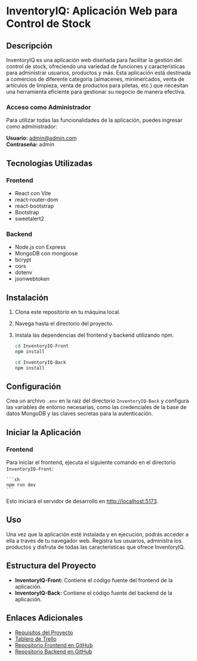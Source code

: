 # InventoryIQ: Aplicación Web para Control de Stock

## Descripción
InventoryIQ es una aplicación web diseñada para facilitar la gestión del control de stock, ofreciendo una variedad de funciones y características para administrar usuarios, productos y más. Esta aplicación está destinada a comercios de diferente categoría (almacenes, minimercados, venta de artículos de limpieza, venta de productos para piletas, etc.) que necesitan una herramienta eficiente para gestionar su negocio de manera efectiva.

### Acceso como Administrador
Para utilizar todas las funcionalidades de la aplicación, puedes ingresar como administrador:

**Usuario:** admin@admin.com  
**Contraseña:** admin

## Tecnologías Utilizadas

### Frontend
- React con Vite
- react-router-dom
- react-bootstrap
- Bootstrap
- sweetalert2

### Backend
- Node.js con Express
- MongoDB con mongoose
- bcrypt
- cors
- dotenv
- jsonwebtoken

## Instalación

1. Clona este repositorio en tu máquina local.
2. Navega hasta el directorio del proyecto.
3. Instala las dependencias del frontend y backend utilizando npm.

    ```sh
    cd InventoryIQ-Front
    npm install
    ```

    ```sh
    cd InventoryIQ-Back
    npm install
    ```

## Configuración
Crea un archivo `.env` en la raíz del directorio `InventoryIQ-Back` y configura las variables de entorno necesarias, como las credenciales de la base de datos MongoDB y las claves secretas para la autenticación.

## Iniciar la Aplicación

### Frontend
Para iniciar el frontend, ejecuta el siguiente comando en el directorio `InventoryIQ-Front`:

    ```sh
    npm run dev
    ```

Esto iniciará el servidor de desarrollo en [http://localhost:5173](http://localhost:5173).


## Uso
Una vez que la aplicación esté instalada y en ejecución, podrás acceder a ella a través de tu navegador web. Registra tus usuarios, administra los productos y disfruta de todas las características que ofrece InventoryIQ.

## Estructura del Proyecto

- **InventoryIQ-Front:** Contiene el código fuente del frontend de la aplicación.
- **InventoryIQ-Back:** Contiene el código fuente del backend de la aplicación.

## Enlaces Adicionales
- [Requisitos del Proyecto](https://drive.google.com/file/d/1LVAuHWntJl5JIy_g1O93pmvpo6UzlYti/view?usp=sharing)
- [Tablero de Trello](https://trello.com/b/86Rm9En9/inventoryiq)
- [Repositorio Frontend en GitHub](https://github.com/lucianobonilla27/InventoryIQ-Front.git)
- [Repositorio Backend en GitHub](https://github.com/lucianobonilla27/InventoryIQ-Back.git)
